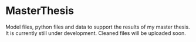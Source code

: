 # MasterThesis
Model files, python files and data to support the results of my master thesis. It is currently still under development. Cleaned files will be uploaded soon.

